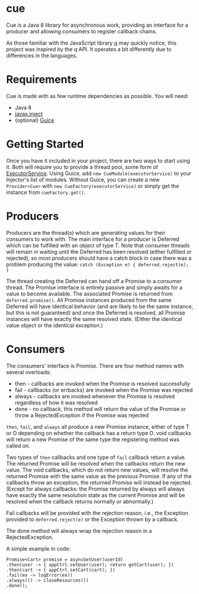 # cue

Cue is a Java 8 library for asynchronous work, providing an interface for a producer and allowing consumers to register callback chains.

As those familiar with the JavaScript library [q](https://github.com/kriskowal/q) may quickly notice, this project was inspired by the q API. It operates a bit differently due to differences in the languages.

# Requirements

Cue is made with as few runtime dependencies as possible. You will need:
* Java 8
* [javax.inject](https://code.google.com/p/atinject/)
* (optional) [Guice](https://github.com/google/guice/)

# Getting Started

Once you have it included in your project, there are two ways to start using it. Both will require you to provide a thread pool, some form of [ExecutorService](http://docs.oracle.com/javase/8/docs/api/java/util/concurrent/ExecutorService.html). Using Guice, add `new CueModule(executorService)` to your Injector's list of modules. Without Guice, you can create a new `Provider<Cue>` with `new CueFactory(executorService)` or simply get the instance from `cueFactory.get()`.

# Producers

Producers are the thread(s) which are generating values for their consumers to work with. The main interface for a producer is Deferred<T> which can be fulfilled with an object of type T. Note that consumer threads will remain in waiting until the Deferred has been resolved (either fulfilled or rejected), so most producers should have a catch block in case there was a problem producing the value: `catch (Exception e) { deferred.reject(e); }`

The thread creating the Deferred<T> can hand off a Promise<T> to a consumer thread. The Promise<T> interface is entirely passive and simply awaits for a value to become available. The associated Promise<T> is returned from `deferred.promise()`. All Promise<T> instances produced from the same Deferred<T> will have identical behavior (and are likely to be the same instance, but this is not guaranteed) and once the Deferred<T> is resolved, all Promise<T> instances will have exactly the same resolved state. (Either the identical value object or the identical exception.)

# Consumers

The consumers' interface is Promise<T>. There are four method names with several overloads:
* then - callbacks are invoked when the Promise is resolved successfully
* fail - callbacks (or errbacks) are invoked when the Promise was rejected
* always - callbacks are invoked whenever the Promise is resolved regardless of how it was resolved
* done - no callback, this method will return the value of the Promise or throw a RejectedException if the Promise was rejected

`then`, `fail`, and `always` all produce a new Promise instance, either of type T or O depending on whether the callback has a return type O. void callbacks will return a new Promise of the same type the registering method was called on.

Two types of `then` callbacks and one type of `fail` callback return a value. The returned Promise will be resolved when the callbacks return the new value. The void callbacks, which do not return new values, will resolve the returned Promise with the same value as the previous Promise. If any of the callbacks throw an exception, the returned Promise will instead be rejected. (Except for always callbacks: the Promise returned by always will always have exactly the same resolution state as the current Promise and will be resolved when the callback returns normally or abnormally.)

Fail callbacks will be provided with the rejection reason, i.e., the Exception provided to `deferred.reject(e)` or the Exception thrown by a callback.

The done method will always wrap the rejection reason in a RejectedException.

A simple example in code:

```
Promise<Cart> promise = asyncGetUser(userId)
.then(user -> { appCtrl.setUser(user); return getCart(user); })
.then(cart -> { appCtrl.setCart(cart); })
.fail(ex -> logError(ex))
.always(() -> closeResources())
.done();
```
